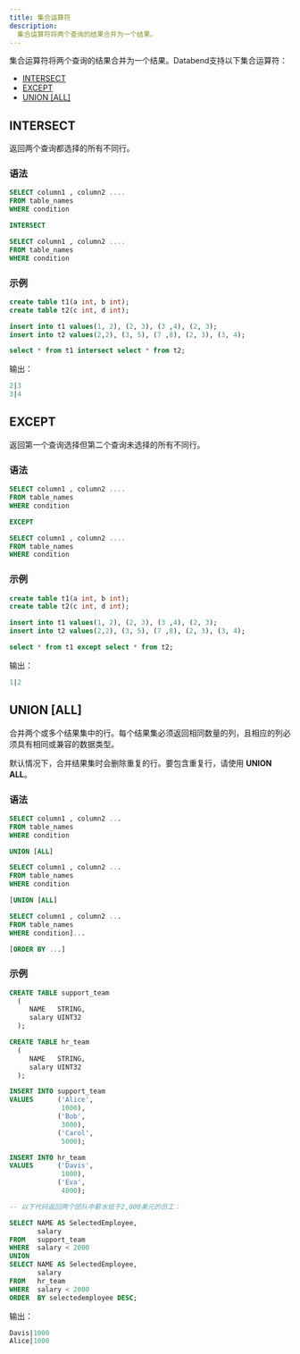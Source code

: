 ```yaml
---
title: 集合运算符
description:
  集合运算符将两个查询的结果合并为一个结果。
---
```


集合运算符将两个查询的结果合并为一个结果。Databend支持以下集合运算符：

- [INTERSECT](#intersect)
- [EXCEPT](#except)
- [UNION [ALL]](#union-all)

## INTERSECT

返回两个查询都选择的所有不同行。

### 语法

```sql
SELECT column1 , column2 ....
FROM table_names
WHERE condition

INTERSECT

SELECT column1 , column2 ....
FROM table_names
WHERE condition
```

### 示例

```sql
create table t1(a int, b int);
create table t2(c int, d int);

insert into t1 values(1, 2), (2, 3), (3 ,4), (2, 3);
insert into t2 values(2,2), (3, 5), (7 ,8), (2, 3), (3, 4);

select * from t1 intersect select * from t2;
```

输出：

```sql
2|3
3|4
```

## EXCEPT

返回第一个查询选择但第二个查询未选择的所有不同行。

### 语法

```sql
SELECT column1 , column2 ....
FROM table_names
WHERE condition

EXCEPT

SELECT column1 , column2 ....
FROM table_names
WHERE condition
```

### 示例

```sql
create table t1(a int, b int);
create table t2(c int, d int);

insert into t1 values(1, 2), (2, 3), (3 ,4), (2, 3);
insert into t2 values(2,2), (3, 5), (7 ,8), (2, 3), (3, 4);

select * from t1 except select * from t2;
```

输出：

```sql
1|2
```

## UNION [ALL]

合并两个或多个结果集中的行。每个结果集必须返回相同数量的列，且相应的列必须具有相同或兼容的数据类型。

默认情况下，合并结果集时会删除重复的行。要包含重复行，请使用 **UNION ALL**。

### 语法

```sql
SELECT column1 , column2 ...
FROM table_names
WHERE condition

UNION [ALL]

SELECT column1 , column2 ...
FROM table_names
WHERE condition

[UNION [ALL]

SELECT column1 , column2 ...
FROM table_names
WHERE condition]...

[ORDER BY ...]
```

### 示例

```sql
CREATE TABLE support_team 
  ( 
     NAME   STRING, 
     salary UINT32 
  ); 

CREATE TABLE hr_team 
  ( 
     NAME   STRING, 
     salary UINT32 
  ); 

INSERT INTO support_team 
VALUES      ('Alice', 
             1000), 
            ('Bob', 
             3000), 
            ('Carol', 
             5000); 

INSERT INTO hr_team 
VALUES      ('Davis', 
             1000), 
            ('Eva', 
             4000); 

-- 以下代码返回两个团队中薪水低于2,000美元的员工：

SELECT NAME AS SelectedEmployee, 
       salary 
FROM   support_team 
WHERE  salary < 2000 
UNION 
SELECT NAME AS SelectedEmployee, 
       salary 
FROM   hr_team 
WHERE  salary < 2000 
ORDER  BY selectedemployee DESC; 
```

输出：

```sql
Davis|1000
Alice|1000
```
